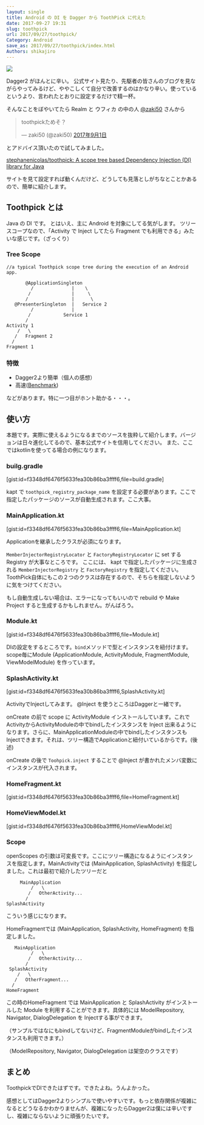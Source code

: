 ```yaml
---
layout: single
title: Android の DI を Dagger から ToothPick に代えた
date: 2017-09-27 19:31
slug: toothpick
url: 2017/09/27/toothpick/
Category: Android
save_as: 2017/09/27/toothpick/index.html
Authors: shikajiro
---
```


![](https://camo.githubusercontent.com/24ff6ae4cd9e20cddbaf1c027651e1545b912724/68747470733a2f2f7261772e6769746875622e636f6d2f7374657068616e656e69636f6c61732f746f6f74687069636b2f6d61737465722f6173736574732f6c6f676f2e6a7067)

Dagger2 がほんとに辛い。
公式サイト見たり、先駆者の皆さんのブログを見ながらやってみるけど、ややこしくて自分で改善するのはかなり辛い。使っているというより、言われたとおりに設定するだけで精一杯。

そんなことをぼやいてたら Realm と ウフィカ の中の人 [@zaki50](https://twitter.com/zaki50) さんから

<blockquote class="twitter-tweet" data-lang="ja"><p lang="ja" dir="ltr">toothpickためそ？</p>&mdash; zaki50 (@zaki50) <a href="https://twitter.com/zaki50/status/903553963747717121">2017年9月1日</a></blockquote>
<script async src="//platform.twitter.com/widgets.js" charset="utf-8"></script>

とアドバイス頂いたので試してみました。

[stephanenicolas/toothpick: A scope tree based Dependency Injection \(DI\) library for Java](https://github.com/stephanenicolas/toothpick)

サイトを見て設定すれば動くんだけど、どうしても見落としがちなとことかあるので、簡単に紹介します。


## Toothpick とは
Java の DI です。 とはいえ、主に Android を対象にしてる気がします。
ツリースコープなので、「Activity で Inject してたら Fragment でも利用できる」みたいな感じです。（ざっくり）

### Tree Scope
```text
//a typical Toothpick scope tree during the execution of an Android app.

       @ApplicationSingleton 
         /              |    \  
        /               |     \
       /                |      \
   @PresenterSingleton  |   Service 2
         /              | 
        /            Service 1  
       /            
Activity 1
    /   \
   /   Fragment 2
  /
Fragment 1
```

### 特徴
* Dagger2より簡単（個人の感想）
* 高速([Benchmark](https://github.com/stephanenicolas/toothpick/wiki/Benchmark))

などがあります。特に一つ目がホント助かる・・・。

## 使い方
本題です。実際に使えるようになるまでのソースを抜粋して紹介します。バージョンは日々進化してるので、基本公式サイトを信用してください。
また、ここではkotlinを使ってる場合の例になります。

### builg.gradle

[gist:id=f3348df6476f5633fea30b86ba3ffff6,file=build.gradle]

kapt で `toothpick_registry_package_name` を設定する必要があります。ここで指定したパッケージのソースが自動生成されます。ここ大事。

### MainApplication.kt

[gist:id=f3348df6476f5633fea30b86ba3ffff6,file=MainApplication.kt]

Applicationを継承したクラスが必須になります。
 
 `MemberInjectorRegistryLocator` と `FactoryRegistryLocator` に set する Registry が大事なところです。
ここには、 kapt で指定したパッケージに生成される `MemberInjectorRegistry` と `FactoryRegistry` を指定してください。ToothPick自体にもこの２つのクラスは存在するので、そちらを指定しないように気をつけてください。

もし自動生成しない場合は、エラーになってもいいので rebuild や Make Project すると生成するかもしれません。がんばろう。

### Module.kt
[gist:id=f3348df6476f5633fea30b86ba3ffff6,file=Module.kt]

DIの設定をするところです。`bind`メソッドで型とインスタンスを紐付けます。scope毎にModule (ApplicationModule, ActivityModule, FragmentModule, ViewModelModule) を作っています。

### SplashActivity.kt
[gist:id=f3348df6476f5633fea30b86ba3ffff6,SplashActivity.kt]

ActivityでInjectしてみます。 @Inject を使うところはDaggerと一緒です。

onCreate の前で scope に ActivityModule インストールしています。これでActivityからActivityModuleの中でbindしたインスタンスを Inject 出来るようになります。さらに、MainApplicationModuleの中でbindしたインスタンスもInjectできます。それは、ツリー構造でApplicationと紐付いているからです。(後述)

onCreate の後で `Toohpick.inject` することで @Inject が書かれたメンバ変数にインスタンスが代入されます。


### HomeFragment.kt
[gist:id=f3348df6476f5633fea30b86ba3ffff6,file=HomeFragment.kt]

### HomeViewModel.kt
[gist:id=f3348df6476f5633fea30b86ba3ffff6,HomeViewModel.kt]

### Scope
openScopes の引数は可変長です。ここにツリー構造になるようにインスタンスを指定します。MainActivityでは (MainApplication, SplashActivity) を指定しました。これは最初で紹介したツリーだと
```text
     MainApplication 
         /   \
        /   OtherActivity...
       /            
SplashActivity
```
こういう感じになります。

HomeFragmentでは (MainApplication, SplashActivity, HomeFragment) を指定しました。
```text
   MainApplication
         /   \
        /   OtherActivity...
       /            
 SplashActivity
    /   \
   /   OtherFragment...
  /
HomeFragment
```
この時のHomeFragment では MainApplication と SplashActivity がインストールした Module を利用することができます。具体的には ModelRepository, Navigator, DialogDelegation を Injectする事ができます。

（サンプルではなにもbindしてないけど、FragmentModuleがbindしたインスタンスも利用できます。）

（ModelRepository, Navigator, DialogDelegation は架空のクラスです）

## まとめ
ToothpickでDIできたはずです。できたよね。うんよかった。

感想としてはDagger2よりシンプルで使いやすいです。もっと依存関係が複雑になるとどうなるかわかりませんが、複雑になったらDagger2は僕には辛いですし、複雑にならないように頑張りたいです。

